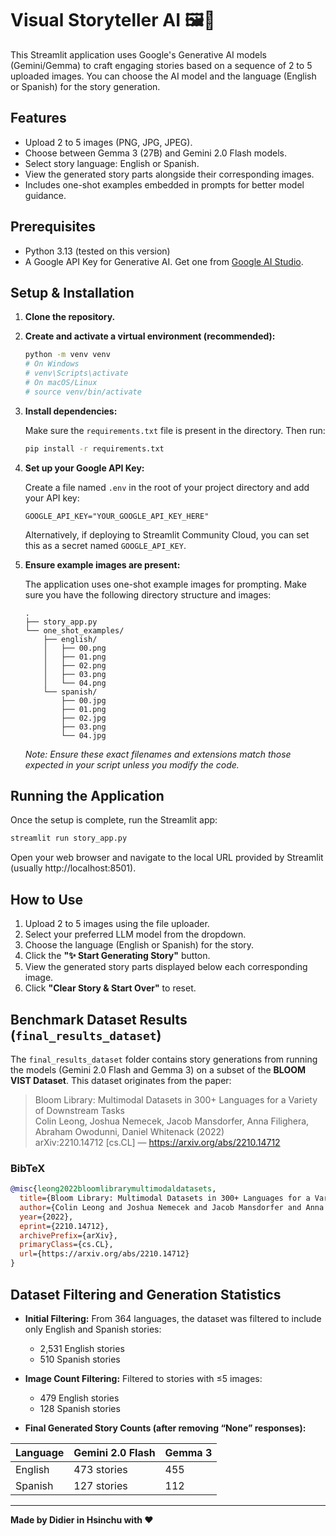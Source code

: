 # Visual Storyteller AI 🖼️📖

This Streamlit application uses Google's Generative AI models (Gemini/Gemma) to craft engaging stories based on a sequence of 2 to 5 uploaded images. You can choose the AI model and the language (English or Spanish) for the story generation.

## Features

- Upload 2 to 5 images (PNG, JPG, JPEG).
- Choose between Gemma 3 (27B) and Gemini 2.0 Flash models.
- Select story language: English or Spanish.
- View the generated story parts alongside their corresponding images.
- Includes one-shot examples embedded in prompts for better model guidance.

## Prerequisites

- Python 3.13 (tested on this version)
- A Google API Key for Generative AI. Get one from [Google AI Studio](https://aistudio.google.com/app/apikey).

## Setup & Installation

1. **Clone the repository.**

2. **Create and activate a virtual environment (recommended):**

    ```bash
    python -m venv venv
    # On Windows
    # venv\Scripts\activate
    # On macOS/Linux
    # source venv/bin/activate
    ```

3. **Install dependencies:**

    Make sure the `requirements.txt` file is present in the directory. Then run:

    ```bash
    pip install -r requirements.txt
    ```

4. **Set up your Google API Key:**

    Create a file named `.env` in the root of your project directory and add your API key:

    ```env
    GOOGLE_API_KEY="YOUR_GOOGLE_API_KEY_HERE"
    ```

    Alternatively, if deploying to Streamlit Community Cloud, you can set this as a secret named `GOOGLE_API_KEY`.

5. **Ensure example images are present:**

    The application uses one-shot example images for prompting. Make sure you have the following directory structure and images:

    ```
    .
    ├── story_app.py
    └── one_shot_examples/
        ├── english/
        │   ├── 00.png
        │   ├── 01.png
        │   ├── 02.png
        │   ├── 03.png
        │   └── 04.png
        └── spanish/
            ├── 00.jpg
            ├── 01.png
            ├── 02.jpg
            ├── 03.png
            └── 04.jpg
    ```

    *Note: Ensure these exact filenames and extensions match those expected in your script unless you modify the code.*

## Running the Application

Once the setup is complete, run the Streamlit app:

```bash
streamlit run story_app.py
```

Open your web browser and navigate to the local URL provided by Streamlit (usually http://localhost:8501).

## How to Use

1. Upload 2 to 5 images using the file uploader.
2. Select your preferred LLM model from the dropdown.
3. Choose the language (English or Spanish) for the story.
4. Click the **"✨ Start Generating Story"** button.
5. View the generated story parts displayed below each corresponding image.
6. Click **"Clear Story & Start Over"** to reset.

## Benchmark Dataset Results (`final_results_dataset`)

The `final_results_dataset` folder contains story generations from running the models (Gemini 2.0 Flash and Gemma 3) on a subset of the **BLOOM VIST Dataset**. This dataset originates from the paper:

> Bloom Library: Multimodal Datasets in 300+ Languages for a Variety of Downstream Tasks  
> Colin Leong, Joshua Nemecek, Jacob Mansdorfer, Anna Filighera, Abraham Owodunni, Daniel Whitenack (2022)  
> arXiv:2210.14712 [cs.CL] — https://arxiv.org/abs/2210.14712

### BibTeX

```bibtex
@misc{leong2022bloomlibrarymultimodaldatasets,
  title={Bloom Library: Multimodal Datasets in 300+ Languages for a Variety of Downstream Tasks},
  author={Colin Leong and Joshua Nemecek and Jacob Mansdorfer and Anna Filighera and Abraham Owodunni and Daniel Whitenack},
  year={2022},
  eprint={2210.14712},
  archivePrefix={arXiv},
  primaryClass={cs.CL},
  url={https://arxiv.org/abs/2210.14712}
}
```

## Dataset Filtering and Generation Statistics

- **Initial Filtering:** From 364 languages, the dataset was filtered to include only English and Spanish stories:  
  - 2,531 English stories  
  - 510 Spanish stories

- **Image Count Filtering:** Filtered to stories with ≤5 images:  
  - 479 English stories  
  - 128 Spanish stories

- **Final Generated Story Counts (after removing “None” responses):**

| Language | Gemini 2.0 Flash | Gemma 3 |
|----------|------------------|---------|
| English  | 473 stories      | 455     |
| Spanish  | 127 stories      | 112     |

---

**Made by Didier in Hsinchu with ❤️**